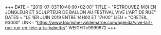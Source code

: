 +++
DATE = "2019-07-03T10:40:00+02:00"
TITLE = "RETROUVEZ-MOI EN JONGLEUR ET SCULPTEUR DE BALLON AU FESTIVAL VIVE L'ART DE RUE"
DATES = "LE 1ER JUIN 2019 ENTRE 14H00 ET 17H00"
LIEU = "CRETEIL, 93000"
LINK= "https://www.tourisme-valdemarne.com/agenda/vive-lart-rue-rue-en-fete-a-la-habette/"
WEIGHT=9999872
+++

